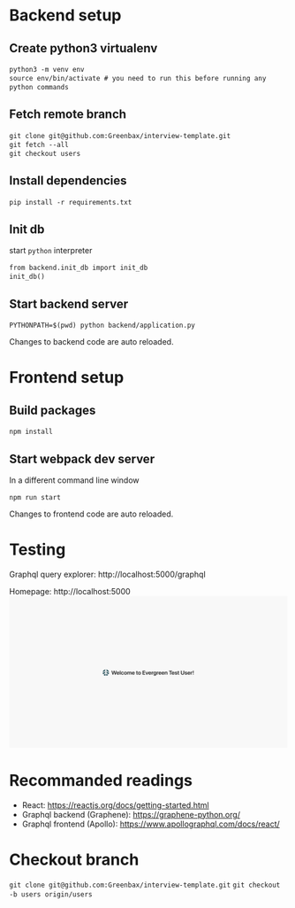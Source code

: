 # Backend setup
## Create python3 virtualenv
```
python3 -m venv env
source env/bin/activate # you need to run this before running any python commands
```

## Fetch remote branch
```
git clone git@github.com:Greenbax/interview-template.git
git fetch --all
git checkout users
```

## Install dependencies
```
pip install -r requirements.txt
```

## Init db
start `python` interpreter
```
from backend.init_db import init_db
init_db()
```

## Start backend server
```
PYTHONPATH=$(pwd) python backend/application.py
```
Changes to backend code are auto reloaded.

# Frontend setup
## Build packages
```
npm install
```

## Start webpack dev server
In a different command line window
```
npm run start
```
Changes to frontend code are auto reloaded.

# Testing
Graphql query explorer: http://localhost:5000/graphql

Homepage: http://localhost:5000
![Screenshot](sample-screenshot1.png)


# Recommanded readings
- React: https://reactjs.org/docs/getting-started.html
- Graphql backend (Graphene): https://graphene-python.org/
- Graphql frontend (Apollo): https://www.apollographql.com/docs/react/


# Checkout branch
`git clone git@github.com:Greenbax/interview-template.git`
`git checkout -b users origin/users`
